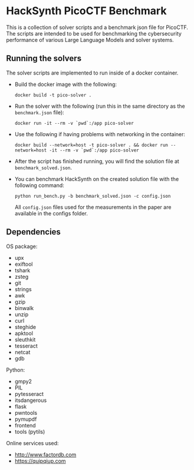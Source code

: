 # HackSynth PicoCTF Benchmark

This is a collection of solver scripts and a benchmark json file for PicoCTF. The scripts are intended to be used for benchmarking the cybersecurity performance of various Large Language Models and solver systems.

## Running the solvers
The solver scripts are implemented to run inside of a docker container.

- Build the docker image with the following:
  ```
  docker build -t pico-solver .
  ```

- Run the solver with the following (run this in the same directory as the `benchmark.json` file):
  ```
  docker run -it --rm -v `pwd`:/app pico-solver
  ```

- Use the following if having problems with networking in the container:
  ```
  docker build --network=host -t pico-solver . && docker run --network=host -it --rm -v `pwd`:/app pico-solver
  ```

- After the script has finished running, you will find the solution file at `benchmark_solved.json`.
- You can benchmark HackSynth on the created solution file with the following command:
  ```
  python run_bench.py -b benchmark_solved.json -c config.json
  ```
  All `config.json` files used for the measurements in the paper are available in the configs folder.

## Dependencies
OS package:
- upx
- exiftool
- tshark
- zsteg
- git
- strings
- awk
- gzip
- binwalk
- unzip
- curl
- steghide
- apktool
- sleuthkit
- tesseract
- netcat
- gdb

Python:
- gmpy2
- PIL
- pytesseract
- itsdangerous
- flask
- pwntools
- pymupdf
- frontend
- tools (pytils)

Online services used:
- http://www.factordb.com
- https://quipqiup.com
